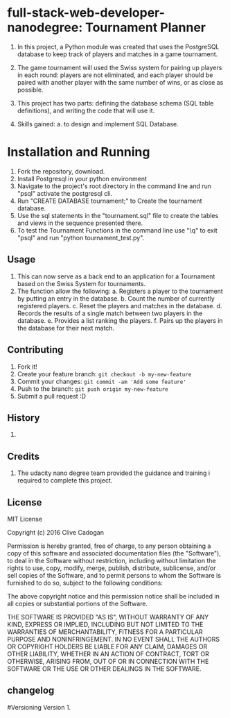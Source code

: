 # full-stack-web-developer-nanodegree: Tournament Planner
1. In this project, a Python module was created that uses the PostgreSQL database to keep track of players and matches in a game tournament.

2. The game tournament will used the Swiss system for pairing up players in each round: players are not eliminated, and each player should be paired with another player with the same number of wins, or as close as possible.

3. This project has two parts: defining the database schema (SQL table definitions), and writing the code that will use it.

3. Skills gained: 
  a. to design and implement SQL Database.


# Installation and Running

1. Fork the repository, download.
2. Install Postgresql in your python environment
3. Navigate to the project's root directory in the command line and run "psql" activate the postgresql cli.
4. Run "CREATE DATABASE tournament;" to Create the tournament database.
5. Use the sql statements in the "tournament.sql" file to create the tables and views in the sequence presented there.
6. To test the Tournament Functions in the command line use "\q" to exit "psql" and run "python tournament_test.py".

## Usage
1. This can now serve as a back end to an application for a Tournament based on the Swiss System for tournaments.
2. The function allow the following:
	a. Registers a player to the tournament by putting an entry in the database.
	b. Count the number of currently registered players.
	c. Reset the players and matches in the database.
	d. Records the results of a single match between two players in the database.
	e. Provides a list ranking the players.
	f. Pairs up the players in the database for their next match.



## Contributing

1. Fork it!
2. Create your feature branch: `git checkout -b my-new-feature`
3. Commit your changes: `git commit -am 'Add some feature'`
4. Push to the branch: `git push origin my-new-feature`
5. Submit a pull request :D

## History

1.

## Credits

1. The udacity nano degree team provided the guidance and training i required to complete this project.


## License
MIT License

Copyright (c) 2016 Clive Cadogan

Permission is hereby granted, free of charge, to any person obtaining a copy
of this software and associated documentation files (the "Software"), to deal
in the Software without restriction, including without limitation the rights
to use, copy, modify, merge, publish, distribute, sublicense, and/or sell
copies of the Software, and to permit persons to whom the Software is
furnished to do so, subject to the following conditions:

The above copyright notice and this permission notice shall be included in all
copies or substantial portions of the Software.

THE SOFTWARE IS PROVIDED "AS IS", WITHOUT WARRANTY OF ANY KIND, EXPRESS OR
IMPLIED, INCLUDING BUT NOT LIMITED TO THE WARRANTIES OF MERCHANTABILITY,
FITNESS FOR A PARTICULAR PURPOSE AND NONINFRINGEMENT. IN NO EVENT SHALL THE
AUTHORS OR COPYRIGHT HOLDERS BE LIABLE FOR ANY CLAIM, DAMAGES OR OTHER
LIABILITY, WHETHER IN AN ACTION OF CONTRACT, TORT OR OTHERWISE, ARISING FROM,
OUT OF OR IN CONNECTION WITH THE SOFTWARE OR THE USE OR OTHER DEALINGS IN THE
SOFTWARE.


## changelog



#Versioning
 Version 1. 
